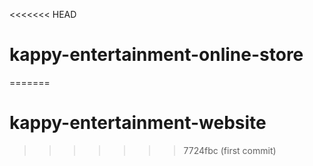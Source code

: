 <<<<<<< HEAD
# kappy-entertainment-online-store
=======
# kappy-entertainment-website
>>>>>>> 7724fbc (first commit)
